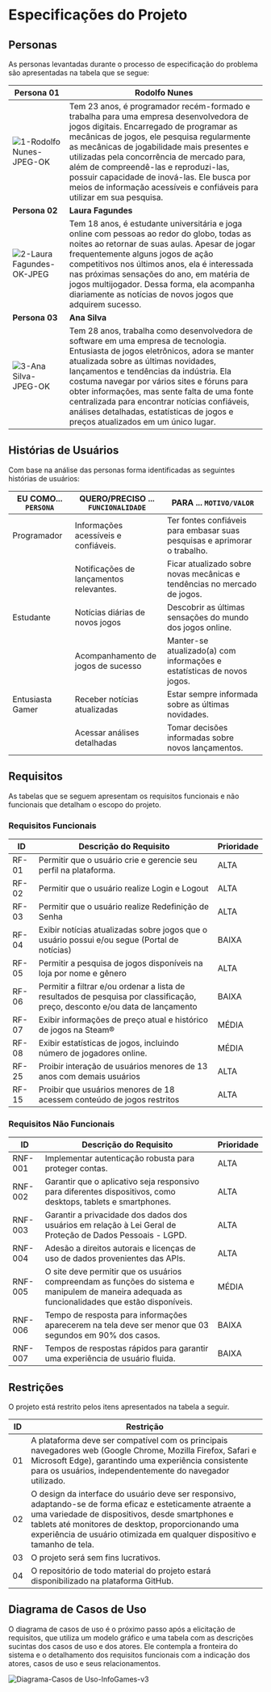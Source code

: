 # Especificações do Projeto

## Personas

As personas levantadas durante o processo de especificação do problema são apresentadas na tabela que se segue:

| Persona 01                                                                                                                                                           | **Rodolfo Nunes**                                                                                                                                                                                                                                                                                                                                                                                                                                         |
| -------------------------------------------------------------------------------------------------------------------------------------------------------------------- | --------------------------------------------------------------------------------------------------------------------------------------------------------------------------------------------------------------------------------------------------------------------------------------------------------------------------------------------------------------------------------------------------------------------------------------------------------- |
| ![1-Rodolfo Nunes-JPEG-OK](https://github.com/ICEI-PUC-Minas-PMV-ADS/pmv-ads-2024-1-e2-proj-int-t6-infogames/assets/145228139/e219c852-5c4f-4ac1-827f-8417c0fb6b6e)  | Tem 23 anos, é programador recém-formado e trabalha para uma empresa desenvolvedora de jogos digitais. Encarregado de programar as mecânicas de jogos, ele pesquisa regularmente as mecânicas de jogabilidade mais presentes e utilizadas pela concorrência de mercado para, além de compreendê-las e reproduzi-las, possuir capacidade de inová-las. Ele busca por meios de informação acessíveis e confiáveis para utilizar em sua pesquisa.            |
| **Persona 02**                                                                                                                                                       | **Laura Fagundes**                                                                                                                                                                                                                                                                                                                                                                                                                                        |
| ![2-Laura Fagundes-OK-JPEG](https://github.com/ICEI-PUC-Minas-PMV-ADS/pmv-ads-2024-1-e2-proj-int-t6-infogames/assets/145228139/d82b471f-b675-43b5-85cd-dfe51b20da87) | Tem 18 anos, é estudante universitária e joga online com pessoas ao redor do globo, todas as noites ao retornar de suas aulas. Apesar de jogar frequentemente alguns jogos de ação competitivos nos últimos anos, ela é interessada nas próximas sensações do ano, em matéria de jogos multijogador. Dessa forma, ela acompanha diariamente as notícias de novos jogos que adquirem sucesso.                                                              |
| **Persona 03**                                                                                                                                                       | **Ana Silva**                                                                                                                                                                                                                                                                                                                                                                                                                                             |
| ![3-Ana Silva-JPEG-OK](https://github.com/ICEI-PUC-Minas-PMV-ADS/pmv-ads-2024-1-e2-proj-int-t6-infogames/assets/145228139/eadc0f52-cdd7-412b-a410-f8b936c5db14)      | Tem 28 anos, trabalha como desenvolvedora de software em uma empresa de tecnologia. Entusiasta de jogos eletrônicos, adora se manter atualizada sobre as últimas novidades, lançamentos e tendências da indústria. Ela costuma navegar por vários sites e fóruns para obter informações, mas sente falta de uma fonte centralizada para encontrar notícias confiáveis, análises detalhadas, estatísticas de jogos e preços atualizados em um único lugar. |

## Histórias de Usuários

Com base na análise das personas forma identificadas as seguintes histórias de usuários:

| EU COMO... `PERSONA` | QUERO/PRECISO ... `FUNCIONALIDADE`      | PARA ... `MOTIVO/VALOR`                                                   |
| -------------------- | --------------------------------------- | ------------------------------------------------------------------------- |
| Programador          | Informações acessíveis e confiáveis.    | Ter fontes confiáveis para embasar suas pesquisas e aprimorar o trabalho. |
|                      | Notificações de lançamentos relevantes. | Ficar atualizado sobre novas mecânicas e tendências no mercado de jogos.  |
| Estudante            | Notícias diárias de novos jogos         | Descobrir as últimas sensações do mundo dos jogos online.                 |
|                      | Acompanhamento de jogos de sucesso      | Manter-se atualizado(a) com informações e estatísticas de novos jogos.    |
| Entusiasta Gamer     | Receber notícias atualizadas            | Estar sempre informada sobre as últimas novidades.                        |
|                      | Acessar análises detalhadas             | Tomar decisões informadas sobre novos lançamentos.                        |

## Requisitos

As tabelas que se seguem apresentam os requisitos funcionais e não funcionais que detalham o escopo do projeto.

### Requisitos Funcionais

| ID    | Descrição do Requisito                                                                                                       | Prioridade |
| ----- | ---------------------------------------------------------------------------------------------------------------------------- | ---------- |
| RF-01 | Permitir que o usuário crie e gerencie seu perfil na plataforma.                                                             | ALTA       |
| RF-02 | Permitir que o usuário realize Login e Logout                                                                                | ALTA       |
| RF-03 | Permitir que o usuário realize Redefinição de Senha                                                                          | ALTA       |
| RF-04 | Exibir notícias atualizadas sobre jogos que o usuário possui e/ou segue (Portal de notícias)                                 | BAIXA      |
| RF-05 | Permitir a pesquisa de jogos disponíveis na loja por nome e gênero                                                           | ALTA       |
| RF-06 | Permitir a filtrar e/ou ordenar a lista de resultados de pesquisa por classificação, preço, desconto e/ou data de lançamento | BAIXA      |
| RF-07 | Exibir informações de preço atual e histórico de jogos na Steam®                                                             | MÉDIA      |
| RF-08 | Exibir estatísticas de jogos, incluindo número de jogadores online.                                                          | MÉDIA      |
| RF-25 | Proibir interação de usuários menores de 13 anos com demais usuários                                                         | ALTA       |
| RF-15 | Proibir que usuários menores de 18 acessem conteúdo de jogos restritos                                                       | ALTA       |

### Requisitos Não Funcionais

| ID      | Descrição do Requisito                                                                                                                           | Prioridade |
| ------- | ------------------------------------------------------------------------------------------------------------------------------------------------ | ---------- |
| RNF-001 | Implementar autenticação robusta para proteger contas.                                                                                           | ALTA       |
| RNF-002 | Garantir que o aplicativo seja responsivo para diferentes dispositivos, como desktops, tablets e smartphones.                                    | ALTA       |
| RNF-003 | Garantir a privacidade dos dados dos usuários em relação à Lei Geral de Proteção de Dados Pessoais - LGPD.                                       | ALTA       |
| RNF-004 | Adesão a direitos autorais e licenças de uso de dados provenientes das APIs.                                                                     | ALTA       |
| RNF-005 | O site deve permitir que os usuários compreendam as funções do sistema e manipulem de maneira adequada as funcionalidades que estão disponíveis. | MÉDIA      |
| RNF-006 | Tempo de resposta para informações aparecerem na tela deve ser menor que 03 segundos em 90% dos casos.                                           | BAIXA      |
| RNF-007 | Tempos de respostas rápidos para garantir uma experiência de usuário fluida.                                                                     | BAIXA      |

## Restrições

O projeto está restrito pelos itens apresentados na tabela a seguir.

| ID  | Restrição                                                                                                                                                                                                                                                                                         |
| --- | ------------------------------------------------------------------------------------------------------------------------------------------------------------------------------------------------------------------------------------------------------------------------------------------------- |
| 01  | A plataforma deve ser compatível com os principais navegadores web (Google Chrome, Mozilla Firefox, Safari e Microsoft Edge), garantindo uma experiência consistente para os usuários, independentemente do navegador utilizado.                                                                  |
| 02  | O design da interface do usuário deve ser responsivo, adaptando-se de forma eficaz e esteticamente atraente a uma variedade de dispositivos, desde smartphones e tablets até monitores de desktop, proporcionando uma experiência de usuário otimizada em qualquer dispositivo e tamanho de tela. |
| 03  | O projeto será sem fins lucrativos.                                                                                                                                                                                                                                                               |
| 04  | O repositório de todo material do projeto estará disponibilizado na plataforma GitHub.                                                                                                                                                                                                                                            |

## Diagrama de Casos de Uso

O diagrama de casos de uso é o próximo passo após a elicitação de requisitos, que utiliza um modelo gráfico e uma tabela com as descrições sucintas dos casos de uso e dos atores. Ele contempla a fronteira do sistema e o detalhamento dos requisitos funcionais com a indicação dos atores, casos de uso e seus relacionamentos.

![Diagrama-Casos de Uso-InfoGames-v3](https://github.com/ICEI-PUC-Minas-PMV-ADS/pmv-ads-2024-1-e2-proj-int-t6-infogames/assets/145228139/e41278d2-4d19-41c8-b84c-9b4eb0e5a87a)
